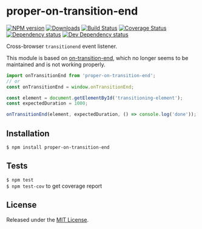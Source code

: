 # proper-on-transition-end

[![NPM version][npm-image]][npm-url] [![Downloads][downloads-image]][npm-url] [![Build Status][travis-image]][travis-url] [![Coverage Status][coveralls-image]][coveralls-url] [![Dependency status][david-dm-image]][david-dm-url] [![Dev Dependency status][david-dm-dev-image]][david-dm-dev-url]

[npm-url]:https://npmjs.org/package/proper-on-transition-end
[downloads-image]:http://img.shields.io/npm/dm/proper-on-transition-end.svg
[npm-image]:http://img.shields.io/npm/v/proper-on-transition-end.svg
[travis-url]:https://travis-ci.org/IndigoUnited/js-proper-on-transition-end
[travis-image]:http://img.shields.io/travis/IndigoUnited/js-proper-on-transition-end/master.svg
[coveralls-url]:https://coveralls.io/r/IndigoUnited/js-proper-on-transition-end
[coveralls-image]:https://img.shields.io/coveralls/IndigoUnited/js-proper-on-transition-end/master.svg
[david-dm-url]:https://david-dm.org/IndigoUnited/js-proper-on-transition-end
[david-dm-image]:https://img.shields.io/david/IndigoUnited/js-proper-on-transition-end.svg
[david-dm-dev-url]:https://david-dm.org/IndigoUnited/js-proper-on-transition-end#info=devDependencies
[david-dm-dev-image]:https://img.shields.io/david/dev/IndigoUnited/js-proper-on-transition-end.svg

Cross-browser `transitionend` event listener.

This module is based on [on-transition-end](https://github.com/jshanson7/on-transition-end), which no longer seems to be maintained and is not working properly.

```js
import onTransitionEnd from 'proper-on-transition-end';
// or
const onTransitionEnd = window.onTransitionEnd;

const element = document.getElementById('transitioning-element');
const expectedDuration = 1000;

onTransitionEnd(element, expectedDuration, () => console.log('done'));
```


## Installation

`$ npm install proper-on-transition-end`


## Tests

`$ npm test`   
`$ npm test-cov` to get coverage report


## License

Released under the [MIT License](http://www.opensource.org/licenses/mit-license.php).
